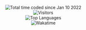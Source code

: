 <p align="center">
	<img src="https://wakatime.com/badge/user/a0da20d7-b6bc-409e-9f4c-d05a49533341.svg" alt="Total time coded since Jan 10 2022" />
	<br/>
	<img alt="Visitors" src="https://visitor-badge.laobi.icu/badge?page_id=Camerxxn"/>
	<br/>
	<img alt="Top Languages" src="https://github-readme-stats.vercel.app/api/top-langs/?username=Camerxxn&layout=compact&hide_border=true&langs_count=999&theme=dark"/>
	<br/>
	<img alt="Wakatime" src="https://github-readme-stats.vercel.app/api/wakatime?username=Camerxxn&layout=compact&custom_title=My%20Week&hide_border=true&theme=dark"/>
</p>
